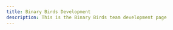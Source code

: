 ```yaml
---
title: Binary Birds Development
description: This is the Binary Birds team development page
---
```

